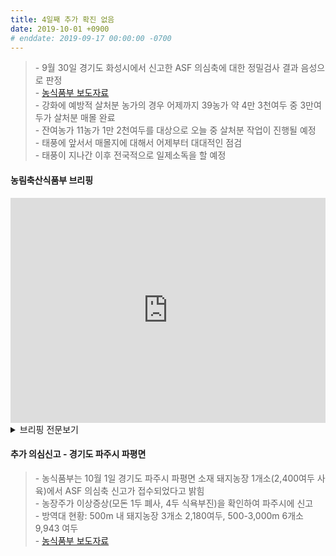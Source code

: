 ```yaml
---
title: 4일째 추가 확진 없음
date: 2019-10-01 +0900
# enddate: 2019-09-17 00:00:00 -0700
---
```

> \- 9월 30일 경기도 화성시에서 신고한 ASF 의심축에 대한 정밀검사 결과 음성으로 판정  
> \- [농식품부 보도자료](http://www.mafra.go.kr/FMD-AI/2095/subview.do?enc=Zm5jdDF8QEB8JTJGYmJzJTJGRk1ELUFJJTJGMzU0JTJGMzIxNTI5JTJGYXJ0Y2xWaWV3LmRvJTNGcmdzRW5kZGVTdHIlM0QlMjZiYnNPcGVuV3JkU2VxJTNEJTI2cGFnZSUzRDElMjZyb3clM0QxMCUyNnBhc3N3b3JkJTNEJTI2cmdzQmduZGVTdHIlM0QlMjZiYnNDbFNlcSUzRCUyNnNyY2hDb2x1bW4lM0QlMjZpc1ZpZXdNaW5lJTNEZmFsc2UlMjZzcmNoV3JkJTNEJTI2)  
> \- 강화에 예방적 살처분 농가의 경우 어제까지 39농가 약 4만 3천여두 중 3만여두가 살처분 매몰 완료  
> \- 잔여농가 11농가 1만 2천여두를 대상으로 오늘 중 살처분 작업이 진행될 예정  
> \- 태풍에 앞서서 매몰지에 대해서 어제부터 대대적인 점검  
> \- 태풍이 지나간 이후 전국적으로 일제소독을 할 예정  

#### 농림축산식품부 브리핑
<iframe width="100%" height="360" src="https://www.youtube.com/embed/3WIcRdzalLo" frameborder="0" allow="accelerometer; autoplay; encrypted-media; gyroscope; picture-in-picture" allowfullscreen></iframe>

<details>
<summary>브리핑 전문보기</summary>
<div markdown="1">

안녕하십니까 방역정책국장입니다. 오늘 아프리카돼지열병 주요 방역조치사항 설명드리겠습니다. 화성신고건입니다. 어제 경기도 화성시 소재 양돈농장에서 가축위생방역지원본부 전화예찰 도중에 모돈 1두가 유산되고 다른 모돈 1두에서 식욕부진이 있다는 의심신고가 접수되었으나 농림축산식품부의 정밀검사결과 최종 음성으로 확인되었습니다. 경기도와 방역본부 등 광역기관에서는 긴급행동지침에 따라 초동대응팀을 파견하여 차량, 출입자통제 및 소독 등 초동대응을 수행한 바가 있습니다.

살처분 현황입니다. 어제는 3개 농장의 예방적 살처분 농가를 중심으로 작업이 진행되었으며 잔여 농장에 대해서는 태풍에 대비하여 가능한 오늘중으로 완료될수 있도록 노력할 예정입니다. 강화에 예방적 살처분 농가의 경우 어제까지 39농가 약 4만 3천여두 중 3만여두가 살처분 매몰 완료되었고, 잔여농가 11농가 1만 2천여두를 대상으로 오늘 중 살처분 작업이 진행될 예정입니다.

태풍에 앞서서 매몰지에 대해서 어제부터 현지에 파견된 농식품부 기동방역단과 검역본부 특별방역단 합동으로 전체신규 매몰지에 대한 배수로 확보, 비닐피복, 울타리설치 및 생석회 적정도포 여부등 매몰지를 점검하고 있습니다. 오늘까지 나머지 매몰지에 대해서도 점검을 실시할 예정이고, 특히 비닐 피복 등 태풍을 고려하여 사전 대비에 철저히 기하고 있습니다. 태풍이 지나간 후에는 전국 일제소독을 할 예정으로 사둔 소독약과 생석회 여분을 충분히 확보하는 등 사전준비에 만반을 기하고 있습니다.

중점관리지역에 대한 방역관리입니다. 경기북부중점관리지역 내에서 운행된 차량은 경기북부 이외 다른 지역으로 이동이 지속적으로 금지되고 있습니다. 타지역으로 이동 우려 차량에 대해서는 사전경고 및 복귀조치 등의 조치를 취한 바 있습니다. 어제도 중점관리지역에는 소독차량 416대를 동원하여 대대적인 소독을 실시하고 있고 전국적으로도 가용 가능한 모든 소독차량, 장비를 동원하여 지속적으로 소독을 실시하고 있습니다. 이상 마치겠습니다.

</div>
</details>

#### 추가 의심신고 - 경기도 파주시 파평면
> \- 농식품부는 10월 1일 경기도 파주시 파평면 소재 돼지농장 1개소(2,400여두 사육)에서 ASF 의심축 신고가 접수되었다고 밝힘  
> \- 농장주가 이상증상(모돈 1두 폐사, 4두 식욕부진)을 확인하여 파주시에 신고  
> \- 방역대 현황: 500m 내 돼지농장 3개소 2,180여두, 500-3,000m 6개소 9,943 여두  
> \- [농식품부 보도자료](http://www.mafra.go.kr/FMD-AI/2095/subview.do?enc=Zm5jdDF8QEB8JTJGYmJzJTJGRk1ELUFJJTJGMzU0JTJGMzIxNTQzJTJGYXJ0Y2xWaWV3LmRvJTNGYmJzQ2xTZXElM0QlMjZyZ3NFbmRkZVN0ciUzRCUyNmJic09wZW5XcmRTZXElM0QlMjZyZ3NCZ25kZVN0ciUzRCUyNnBhc3N3b3JkJTNEJTI2c3JjaENvbHVtbiUzRCUyNnJvdyUzRDEwJTI2aXNWaWV3TWluZSUzRGZhbHNlJTI2cGFnZSUzRDElMjZzcmNoV3JkJTNEJTI2)  

